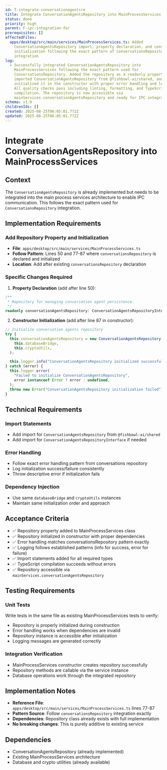 ```yaml
---
id: T-integrate-conversationagentsre
title: Integrate ConversationAgentsRepository into MainProcessServices
status: done
priority: high
parent: F-ipc-integration-for
prerequisites: []
affectedFiles:
  apps/desktop/src/main/services/MainProcessServices.ts: Added
    ConversationAgentsRepository import, property declaration, and constructor
    initialization following the exact pattern of conversationsRepository
    integration
log:
  - Successfully integrated ConversationAgentsRepository into
    MainProcessServices following the exact pattern used for
    ConversationsRepository. Added the repository as a readonly property,
    imported ConversationAgentsRepository from @fishbowl-ai/shared, and
    initialized it in the constructor with proper error handling and logging.
    All quality checks pass including linting, formatting, and TypeScript
    compilation. The repository is now accessible via
    mainServices.conversationAgentsRepository and ready for IPC integration.
schema: v1.0
childrenIds: []
created: 2025-08-25T06:05:01.772Z
updated: 2025-08-25T06:05:01.772Z
---
```


# Integrate ConversationAgentsRepository into MainProcessServices

## Context

The `ConversationAgentsRepository` is already implemented but needs to be integrated into the main process services architecture to enable IPC communication. This follows the exact pattern used for `ConversationsRepository` integration.

## Implementation Requirements

### Add Repository Property and Initialization

- **File**: `apps/desktop/src/main/services/MainProcessServices.ts`
- **Follow Pattern**: Lines 50 and 77-87 where `conversationsRepository` is declared and initialized
- **Location**: Add after existing `conversationsRepository` declaration

### Specific Changes Required

1. **Property Declaration** (add after line 50):

```typescript
/**
 * Repository for managing conversation agent persistence.
 */
readonly conversationAgentsRepository: ConversationAgentsRepositoryInterface;
```

2. **Constructor Initialization** (add after line 87 in constructor):

```typescript
// Initialize conversation agents repository
try {
  this.conversationAgentsRepository = new ConversationAgentsRepository(
    this.databaseBridge,
    this.cryptoUtils,
  );

  this.logger.info("ConversationAgentsRepository initialized successfully");
} catch (error) {
  this.logger.error(
    "Failed to initialize ConversationAgentsRepository",
    error instanceof Error ? error : undefined,
  );
  throw new Error("ConversationAgentsRepository initialization failed");
}
```

## Technical Requirements

### Import Statements

- Add import for `ConversationAgentsRepository` from `@fishbowl-ai/shared`
- Add import for `ConversationAgentsRepositoryInterface` if needed

### Error Handling

- Follow exact error handling pattern from conversations repository
- Log initialization success/failure consistently
- Throw descriptive error if initialization fails

### Dependency Injection

- Use same `databaseBridge` and `cryptoUtils` instances
- Maintain same initialization order and approach

## Acceptance Criteria

- ✅ Repository property added to MainProcessServices class
- ✅ Repository initialized in constructor with proper dependencies
- ✅ Error handling matches conversationsRepository pattern exactly
- ✅ Logging follows established patterns (info for success, error for failure)
- ✅ Import statements added for all required types
- ✅ TypeScript compilation succeeds without errors
- ✅ Repository accessible via `mainServices.conversationAgentsRepository`

## Testing Requirements

### Unit Tests

Write tests in the same file as existing MainProcessServices tests to verify:

- Repository is properly initialized during construction
- Error handling works when dependencies are invalid
- Repository instance is accessible after initialization
- Logging messages are generated correctly

### Integration Verification

- MainProcessServices constructor creates repository successfully
- Repository methods are callable via the service instance
- Database operations work through the integrated repository

## Implementation Notes

- **Reference File**: `apps/desktop/src/main/services/MainProcessServices.ts` lines 77-87
- **Pattern Source**: Follow `conversationsRepository` integration exactly
- **Dependencies**: Repository class already exists with full implementation
- **No breaking changes**: This is purely additive to existing service

## Dependencies

- ConversationAgentsRepository (already implemented)
- Existing MainProcessServices architecture
- Database and crypto utilities (already available)
